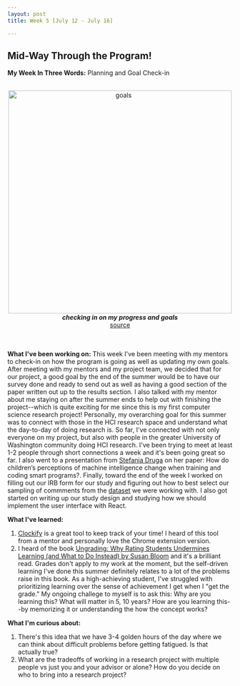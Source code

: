 ```yaml
---
layout: post
title: Week 5 [July 12 - July 16]

---
```


## Mid-Way Through the Program!


**My Week In Three Words:** Planning and Goal Check-in 
<br><br>
<center><img src="https://yjqian02.github.io/alicezhang-dreu/images/goals.png" alt="goals" width="500"/></center>

<!-- centering image desciption -->
<div style="text-align:center">    
  <b><i> checking in on my progress and goals</i></b>
</div>

<!-- centering image link -->
<div style="text-align:center">    
  <a href="https://www.hallidays.co.uk/views-and-insight/white-paper/goals">source</a>
</div>

<br><br>
**What I've been working on:** This week I've been meeting with my mentors to check-in on how the program is going as well as updating my own goals. After meeting with my mentors and my project team, we decided that for our project, a good goal by the end of the summer would be to have our survey done and ready to send out as well as having a good section of the paper written out up to the results section. I also talked with my mentor about me staying on after the summer ends to help out with finishing the project--which is quite exciting for me since this is my first computer science research project! Personally, my overarching goal for this summer was to connect with those in the HCI research space and understand what the day-to-day of doing research is. So far, I've connected with not only everyone on my project, but also with people in the greater University of Washington community doing HCI research. I've been trying to meet at least 1-2 people through short connections a week and it's been going great so far. I also went to a presentation from [Stefania Druga](https://stefania11.github.io/) on her paper: How do children’s perceptions of machine intelligence change when training and coding smart programs?. Finally, toward the end of the week I worked on filling out our IRB form for our study and figuring out how to best select our sampling of commments from the [dataset](https://data.esrg.stanford.edu/study/toxicity-perspectives) we were working with. I also got started on writing up our study design and studying how we should implement the user interface with React. 


**What I've learned:**
1. [Clockify](https://clockify.me/) is a great tool to keep track of your time! I heard of this tool from a mentor and personally love the Chrome extension version.
2. I heard of the book [Ungrading: Why Rating Students Undermines Learning (and What to Do Instead) by Susan Bloom](https://www.wvupressonline.com/ungrading) and it's a brilliant read. Grades don't apply to my work at the moment, but the self-driven learning I've done this summer definitely relates to a lot of the problems raise in this book. As a high-achieving student, I've struggled with prioritizing learning over the sense of achievement I get when I "get the grade." My ongoing challege to myself is to ask this: Why are you learning this? What will matter in 5, 10 years? How are you learning this--by memorizing it or understanding the how the concept works?

**What I'm curious about:**
1. There's this idea that we have 3-4 golden hours of the day where we can think about difficult problems before getting fatigued. Is that actually true? 
2. What are the tradeoffs of working in a research project with multiple people vs just you and your advisor or alone? How do you decide on who to bring into a research project? 
